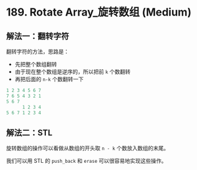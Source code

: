 # 189. Rotate Array_旋转数组 (Medium)



## 解法一：翻转字符



翻转字符的方法，思路是：

- 先把整个数组翻转
- 由于现在整个数组是逆序的，所以把前 `k` 个数翻转
- 再把后面的 `n-k` 个数翻转一下

```c++
1 2 3 4 5 6 7
7 6 5 4 3 2 1
5 6 7
      1 2 3 4
5 6 7 1 2 3 4
```



## 解法二：STL

旋转数组的操作可以看做从数组的开头取 `n - k` 个数放入数组的末尾。

我们可以用 STL 的 `push_back` 和 `erase` 可以很容易地实现这些操作。

